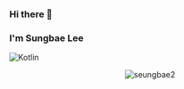 ### Hi there 👋

### I'm Sungbae Lee

![Kotlin](https://img.shields.io/badge/Kotlin-000000?style=flat-square&logo=kotlin&logoColor=purple)

<p align="center"><img align="center" src="https://github-readme-stats.vercel.app/api/top-langs?username=seungbae2&show_icons=true&locale=en&layout=compact" alt="seungbae2" /></p>

<!--
**seungbae2/seungbae2** is a ✨ _special_ ✨ repository because its `README.md` (this file) appears on your GitHub profile.

Here are some ideas to get you started:

- 🔭 I’m currently working on ...
- 🌱 I’m currently learning ...
- 👯 I’m looking to collaborate on ...
- 🤔 I’m looking for help with ...
- 💬 Ask me about ...
- 📫 How to reach me: ...
- 😄 Pronouns: ...
- ⚡ Fun fact: ...
-->
